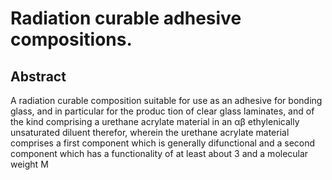 # Radiation curable adhesive compositions.

## Abstract
A radiation curable composition suitable for use as an adhesive for bonding glass, and in particular for the produc tion of clear glass laminates, and of the kind comprising a urethane acrylate material in an αβ ethylenically unsaturated diluent therefor, wherein the urethane acrylate material comprises a first component which is generally difunctional and a second component which has a functionality of at least about 3 and a molecular weight M